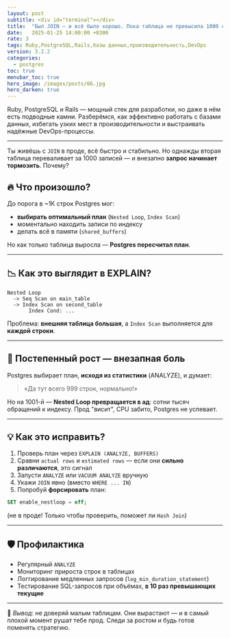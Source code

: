 ```yaml
---
layout: post
subtitle: <div id="terminal"></div>
title:  "Был JOIN — и всё было хорошо. Пока таблица не превысила 1000 строк..."
date:   2025-01-25 14:00:00 +0300
rate: 3
tags: Ruby,PostgreSQL,Rails,базы данных,производительность,DevOps
version: 3.2.2
categories:
  - postgres
toc: true
menubar_toc: true
hero_image: /images/posts/66.jpg
hero_darken: true
---
```

Ruby, PostgreSQL и Rails — мощный стек для разработки, но даже в нём есть подводные камни. Разберёмся, как эффективно работать с базами данных, избегать узких мест в производительности и выстраивать надёжные DevOps-процессы.

---
Ты живёшь с `JOIN` в проде, всё быстро и стабильно. Но однажды вторая таблица переваливает за 1000 записей — и внезапно **запрос начинает тормозить**. Почему?

## 🔥 Что произошло?

До порога в ~1К строк Postgres мог:

- **выбирать оптимальный план** (`Nested Loop`, `Index Scan`)
- моментально находить записи по индексу
- делать всё в памяти (`shared_buffers`)

Но как только таблица выросла — **Postgres пересчитал план**.

---

## 📉 Как это выглядит в EXPLAIN?

```text
Nested Loop
  -> Seq Scan on main_table
  -> Index Scan on second_table
       Index Cond: ...
````

Проблема: **внешняя таблица большая**, а `Index Scan` выполняется для **каждой строки**.

---

## 🚨 Постепенный рост — внезапная боль

Postgres выбирает план, **исходя из статистики** (ANALYZE), и думает:

> «Да тут всего 999 строк, нормально!»

Но на 1001-й — **Nested Loop превращается в ад**: сотни тысяч обращений к индексу.
Прод "висит", CPU забито, Postgres не успевает.

---

## 💡 Как это исправить?

1. Проверь план через `EXPLAIN (ANALYZE, BUFFERS)`
2. Сравни `actual rows` и `estimated rows` — если они **сильно различаются**, это сигнал
3. Запусти `ANALYZE` или `VACUUM ANALYZE` вручную
4. Укажи `JOIN` явно (вместо `WHERE ... IN`)
5. Попробуй **форсировать** план:

```sql
SET enable_nestloop = off;
```

(не в проде! Только чтобы проверить, поможет ли `Hash Join`)

---

## 🛡️ Профилактика

* Регулярный `ANALYZE`
* Мониторинг прироста строк в таблицах
* Логгирование медленных запросов (`log_min_duration_statement`)
* Тестирование SQL-запросов при объёмах, **в 10 раз превышающих текущие**

---

📌 *Вывод*: не доверяй малым таблицам. Они вырастают — и в самый плохой момент рушат тебе прод. Следи за ростом и будь готов поменять стратегию.
